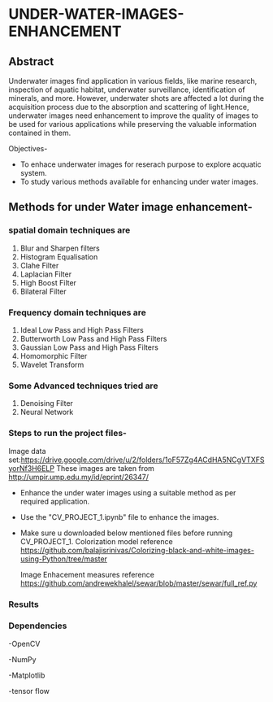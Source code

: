
# UNDER-WATER-IMAGES-ENHANCEMENT
## Abstract
Underwater images find application in various fields, like marine research, inspection of aquatic habitat, underwater surveillance, identification of minerals, and more. However, underwater shots are affected a lot during the acquisition process due to the absorption and scattering of light.Hence, underwater images need enhancement to improve the quality of images to be used for various applications while preserving the valuable information contained in them.

Objectives- 
- To enhace underwater images for reserach purpose to explore acquatic system.
- To study various methods available for enhancing under water images.

## Methods for under Water image enhancement- 
### spatial domain techniques are
1. Blur and Sharpen filters
2. Histogram Equalisation
3. Clahe Filter
4. Laplacian Filter
5. High Boost Filter
6. Bilateral Filter
### Frequency domain techniques are 
1. Ideal Low Pass and High Pass Filters
2. Butterworth Low Pass and High Pass Filters
3. Gaussian Low Pass and High Pass Filters
4. Homomorphic Filter
5. Wavelet Transform
### Some Advanced techniques tried are
1. Denoising Filter
2. Neural Network


### Steps to run the project files- 
Image data set:https://drive.google.com/drive/u/2/folders/1oF57Zg4ACdHA5NCgVTXFSyorNf3H6ELP
These images are taken from  http://umpir.ump.edu.my/id/eprint/26347/
- Enhance the under water images using a suitable method as per required application. 
- Use the "CV_PROJECT_1.ipynb" file to enhance the images. 
- Make sure u downloaded below mentioned files before running CV_PROJECT_1.
   Colorization model reference https://github.com/balajisrinivas/Colorizing-black-and-white-images-using-Python/tree/master
   
   Image Enhacement measures reference https://github.com/andrewekhalel/sewar/blob/master/sewar/full_ref.py

### Results

### Dependencies

-OpenCV 

-NumPy

-Matplotlib

-tensor flow

